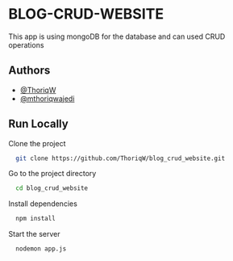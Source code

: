 
# BLOG-CRUD-WEBSITE

This app is using mongoDB for the database and can used CRUD operations


## Authors

- [@ThoriqW](https://www.github.com/ThoriqW)
- [@mthoriqwajedi](https://www.instagram.com/mthoriqwajedi/)


## Run Locally

Clone the project

```bash
  git clone https://github.com/ThoriqW/blog_crud_website.git
```

Go to the project directory

```bash
  cd blog_crud_website
```

Install dependencies

```bash
  npm install
```

Start the server

```bash
  nodemon app.js
```

